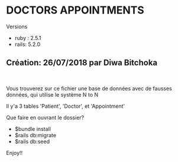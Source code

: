 <h1>DOCTORS APPOINTMENTS</h1>
<p>Versions
<ul>
  <li>ruby : 2.5.1</li>
  <li>rails: 5.2.0 </li></ul></p>

<h2>Création: 26/07/2018 par Diwa Bitchoka </h2></br>

<p>Vous trouverez sur ce fichier une base de données avec de fausses données, qui utilise le système N to N</p>
<p>Il y'a 3 tables 'Patient', 'Doctor', et 'Appointment'</p>

<p>Que faire en ouvrant le dossier?</p>
<ul>
  <li> $bundle install</li>
  <li> $rails db:migrate</li>
  <li> $rails db:seed</li>
  </ul>

Enjoy!!
